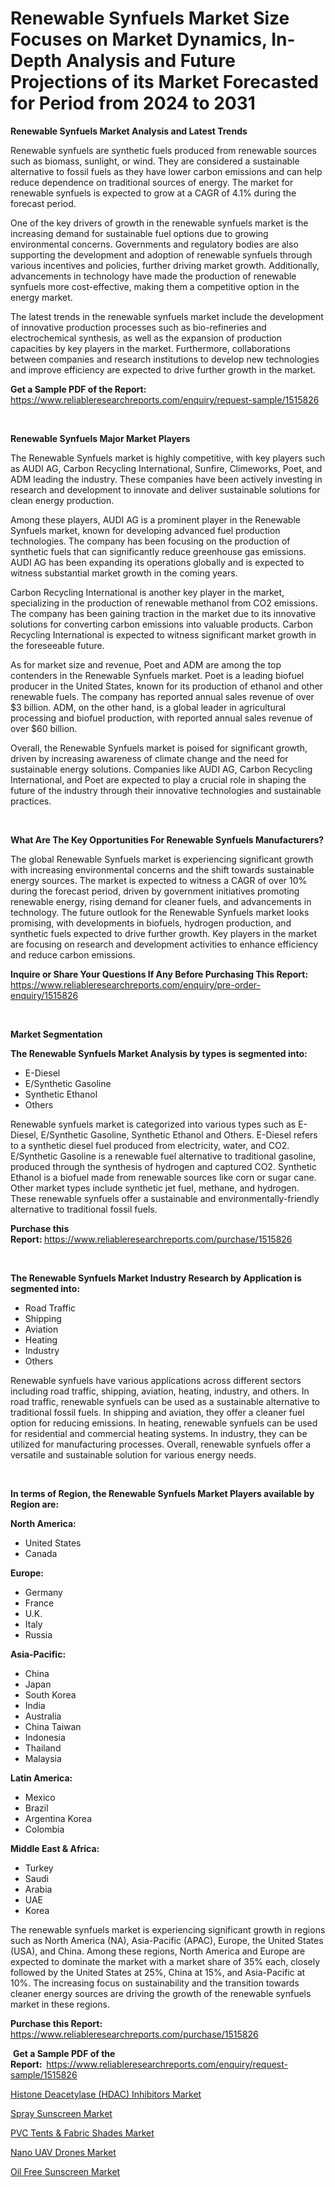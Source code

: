 <p><h1>Renewable Synfuels Market Size Focuses on Market Dynamics, In-Depth Analysis and Future Projections of its Market Forecasted for Period from 2024 to 2031</h1></p><p><strong>Renewable Synfuels Market Analysis and Latest Trends</strong></p>
<p><p>Renewable synfuels are synthetic fuels produced from renewable sources such as biomass, sunlight, or wind. They are considered a sustainable alternative to fossil fuels as they have lower carbon emissions and can help reduce dependence on traditional sources of energy. The market for renewable synfuels is expected to grow at a CAGR of 4.1% during the forecast period.</p><p>One of the key drivers of growth in the renewable synfuels market is the increasing demand for sustainable fuel options due to growing environmental concerns. Governments and regulatory bodies are also supporting the development and adoption of renewable synfuels through various incentives and policies, further driving market growth. Additionally, advancements in technology have made the production of renewable synfuels more cost-effective, making them a competitive option in the energy market.</p><p>The latest trends in the renewable synfuels market include the development of innovative production processes such as bio-refineries and electrochemical synthesis, as well as the expansion of production capacities by key players in the market. Furthermore, collaborations between companies and research institutions to develop new technologies and improve efficiency are expected to drive further growth in the market.</p></p>
<p><strong>Get a Sample PDF of the Report:&nbsp;</strong> <a href="https://www.reliableresearchreports.com/enquiry/request-sample/1515826">https://www.reliableresearchreports.com/enquiry/request-sample/1515826</a></p>
<p>&nbsp;</p>
<p><strong>Renewable Synfuels Major Market Players</strong></p>
<p><p>The Renewable Synfuels market is highly competitive, with key players such as AUDI AG, Carbon Recycling International, Sunfire, Climeworks, Poet, and ADM leading the industry. These companies have been actively investing in research and development to innovate and deliver sustainable solutions for clean energy production.</p><p>Among these players, AUDI AG is a prominent player in the Renewable Synfuels market, known for developing advanced fuel production technologies. The company has been focusing on the production of synthetic fuels that can significantly reduce greenhouse gas emissions. AUDI AG has been expanding its operations globally and is expected to witness substantial market growth in the coming years.</p><p>Carbon Recycling International is another key player in the market, specializing in the production of renewable methanol from CO2 emissions. The company has been gaining traction in the market due to its innovative solutions for converting carbon emissions into valuable products. Carbon Recycling International is expected to witness significant market growth in the foreseeable future.</p><p>As for market size and revenue, Poet and ADM are among the top contenders in the Renewable Synfuels market. Poet is a leading biofuel producer in the United States, known for its production of ethanol and other renewable fuels. The company has reported annual sales revenue of over $3 billion. ADM, on the other hand, is a global leader in agricultural processing and biofuel production, with reported annual sales revenue of over $60 billion.</p><p>Overall, the Renewable Synfuels market is poised for significant growth, driven by increasing awareness of climate change and the need for sustainable energy solutions. Companies like AUDI AG, Carbon Recycling International, and Poet are expected to play a crucial role in shaping the future of the industry through their innovative technologies and sustainable practices.</p></p>
<p>&nbsp;</p>
<p><strong>What Are The Key Opportunities For Renewable Synfuels Manufacturers?</strong></p>
<p><p>The global Renewable Synfuels market is experiencing significant growth with increasing environmental concerns and the shift towards sustainable energy sources. The market is expected to witness a CAGR of over 10% during the forecast period, driven by government initiatives promoting renewable energy, rising demand for cleaner fuels, and advancements in technology. The future outlook for the Renewable Synfuels market looks promising, with developments in biofuels, hydrogen production, and synthetic fuels expected to drive further growth. Key players in the market are focusing on research and development activities to enhance efficiency and reduce carbon emissions.</p></p>
<p><strong>Inquire or Share Your Questions If Any Before Purchasing This Report:</strong> <a href="https://www.reliableresearchreports.com/enquiry/pre-order-enquiry/1515826">https://www.reliableresearchreports.com/enquiry/pre-order-enquiry/1515826</a></p>
<p>&nbsp;</p>
<p><strong>Market Segmentation</strong></p>
<p><strong>The Renewable Synfuels Market Analysis by types is segmented into:</strong></p>
<p><ul><li>E-Diesel</li><li>E/Synthetic Gasoline</li><li>Synthetic Ethanol</li><li>Others</li></ul></p>
<p><p>Renewable synfuels market is categorized into various types such as E-Diesel, E/Synthetic Gasoline, Synthetic Ethanol and Others. E-Diesel refers to a synthetic diesel fuel produced from electricity, water, and CO2. E/Synthetic Gasoline is a renewable fuel alternative to traditional gasoline, produced through the synthesis of hydrogen and captured CO2. Synthetic Ethanol is a biofuel made from renewable sources like corn or sugar cane. Other market types include synthetic jet fuel, methane, and hydrogen. These renewable synfuels offer a sustainable and environmentally-friendly alternative to traditional fossil fuels.</p></p>
<p><strong>Purchase this Report:&nbsp;</strong><a href="https://www.reliableresearchreports.com/purchase/1515826">https://www.reliableresearchreports.com/purchase/1515826</a></p>
<p>&nbsp;</p>
<p><strong>The Renewable Synfuels Market Industry Research by Application is segmented into:</strong></p>
<p><ul><li>Road Traffic</li><li>Shipping</li><li>Aviation</li><li>Heating</li><li>Industry</li><li>Others</li></ul></p>
<p><p>Renewable synfuels have various applications across different sectors including road traffic, shipping, aviation, heating, industry, and others. In road traffic, renewable synfuels can be used as a sustainable alternative to traditional fossil fuels. In shipping and aviation, they offer a cleaner fuel option for reducing emissions. In heating, renewable synfuels can be used for residential and commercial heating systems. In industry, they can be utilized for manufacturing processes. Overall, renewable synfuels offer a versatile and sustainable solution for various energy needs.</p></p>
<p>&nbsp;</p>
<p><strong>In terms of Region, the Renewable Synfuels Market Players available by Region are:</strong></p>
<p>
    <p> <strong> North America: </strong>
        <ul>
            <li>United States</li>
            <li>Canada</li>
        </ul>
        </p> 
    <p> <strong> Europe: </strong>
        <ul>
            <li>Germany</li>
            <li>France</li>
            <li>U.K.</li>
            <li>Italy</li>
            <li>Russia</li>
        </ul>
        </p> 
    <p> <strong> Asia-Pacific: </strong>
        <ul>
            <li>China</li>
            <li>Japan</li>
            <li>South Korea</li>
            <li>India</li>
            <li>Australia</li>
            <li>China Taiwan</li>
            <li>Indonesia</li>
            <li>Thailand</li>
            <li>Malaysia</li>
        </ul>
        </p> 
    <p> <strong> Latin America: </strong>
        <ul>
            <li>Mexico</li>
            <li>Brazil</li>
            <li>Argentina Korea</li>
            <li>Colombia</li>
        </ul>
        </p> 
    <p> <strong> Middle East & Africa: </strong>
        <ul>
            <li>Turkey</li>
            <li>Saudi</li>
            <li>Arabia</li>
            <li>UAE</li>
            <li>Korea</li>
        </ul>
    </p>
    </p>
<p><p>The renewable synfuels market is experiencing significant growth in regions such as North America (NA), Asia-Pacific (APAC), Europe, the United States (USA), and China. Among these regions, North America and Europe are expected to dominate the market with a market share of 35% each, closely followed by the United States at 25%, China at 15%, and Asia-Pacific at 10%. The increasing focus on sustainability and the transition towards cleaner energy sources are driving the growth of the renewable synfuels market in these regions.</p></p>
<p><strong>Purchase this Report: </strong><a href="https://www.reliableresearchreports.com/purchase/1515826">https://www.reliableresearchreports.com/purchase/1515826</a></p>
<p>&nbsp;<strong>Get a Sample PDF of the Report:&nbsp;&nbsp;</strong><a href="https://www.reliableresearchreports.com/enquiry/request-sample/1515826">https://www.reliableresearchreports.com/enquiry/request-sample/1515826</a></p>
<p><strong></strong></p>
<p><p><a href="https://cautious-neon-760.notion.site/Histone-Deacetylase-HDAC-Inhibitors-Market-Offers-Provide-Insightful-Data-for-the-Time-Period-from-f050f8a1148b4ec7b8186c5dfc8a2363">Histone Deacetylase (HDAC) Inhibitors Market</a></p><p><a href="https://view.publitas.com/reportprime-1/spray-sunscreen-market-size-growth-outlook-from-2024-to-2031-projecting-at-markets-trends-analysis-by-application-regional-outlook-and-revenue/">Spray Sunscreen Market</a></p><p><a href="https://spotless-saver-8fd.notion.site/PVC-Tents-Fabric-Shades-Market-Size-Focuses-on-Market-Dynamics-In-Depth-Analysis-and-Future-Proje-50f3ee630a2547daa350c311761163cb">PVC Tents & Fabric Shades Market</a></p><p><a href="https://gentle-editor-9db.notion.site/Nano-UAV-Drones-Market-Size-and-Growth-Market-Segmentation-Regional-and-Country-Breakdowns-and-Ma-8d22a89f8e8a4fe3b41ad2c6d2316fd1">Nano UAV Drones Market</a></p><p><a href="https://view.publitas.com/reportprime-1/oil-free-sunscreen-market-share-market-new-trends-analysis-report-by-type-by-application-by-end-use-by-region-and-segment-forecasts-2024-2031/">Oil Free Sunscreen Market</a></p></p>
